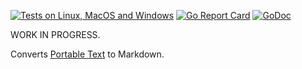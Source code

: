 [![Tests on Linux, MacOS and Windows](https://github.com/bep/goportabletext/workflows/Test/badge.svg)](https://github.com/bep/goportabletext/actions?query=workflow:Test)
[![Go Report Card](https://goreportcard.com/badge/github.com/bep/goportabletext)](https://goreportcard.com/report/github.com/bep/goportabletext)
[![GoDoc](https://godoc.org/github.com/bep/goportabletext?status.svg)](https://godoc.org/github.com/bep/goportabletext)

WORK IN PROGRESS.

Converts [Portable Text](https://www.portabletext.org/) to Markdown.